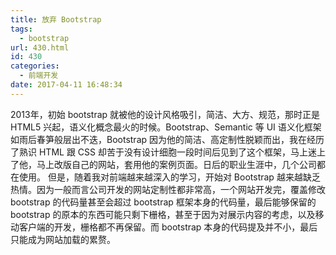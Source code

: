 ```yaml
---
title: 放弃 Bootstrap
tags:
  - bootstrap
url: 430.html
id: 430
categories:
  - 前端开发
date: 2017-04-11 16:48:34
---
```


2013年，初始 bootstrap 就被他的设计风格吸引，简洁、大方、规范，那时正是 HTML5 兴起，语义化概念最火的时候。Bootstrap、Semantic 等 UI 语义化框架如雨后春笋般层出不迭，Bootstrap 因为他的简洁、高定制性脱颖而出，我在经历了熟识 HTML 跟 CSS 却苦于没有设计细胞一段时间后见到了这个框架，马上迷上了他，马上改版自己的网站，套用他的案例页面。日后的职业生涯中，几个公司都在使用。 但是，随着我对前端越来越深入的学习，开始对 Bootstrap 越来越缺乏热情。因为一般而言公司开发的网站定制性都非常高，一个网站开发完，覆盖修改 bootstrap 的代码量甚至会超过 bootstrap 框架本身的代码量，最后能够保留的 bootstrap 的原本的东西可能只剩下栅格，甚至于因为对展示内容的考虑，以及移动客户端的开发，栅格都不再保留。而 bootstrap 本身的代码提及并不小，最后只能成为网站加载的累赘。